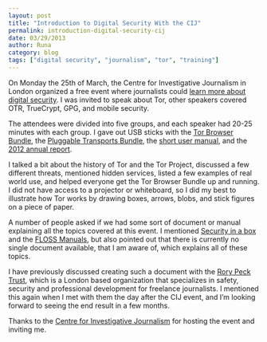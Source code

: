 ```yaml
---
layout: post
title: "Introduction to Digital Security With the CIJ"
permalink: introduction-digital-security-cij
date: 03/29/2013
author: Runa
category: blog
tags: ["digital security", "journalism", "tor", "training"]
---
```


On Monday the 25th of March, the Centre for Investigative Journalism in London organized a free event where journalists could [learn more about digital security](http://www.tcij.org/events/2013-03-25/introduction-digital-security). I was invited to speak about Tor, other speakers covered OTR, TrueCrypt, GPG, and mobile security.

The attendees were divided into five groups, and each speaker had 20-25 minutes with each group. I gave out USB sticks with the [Tor Browser Bundle](https://www.torproject.org/projects/torbrowser.html.en), the [Pluggable Transports Bundle](https://blog.torproject.org/blog/new-pluggable-transports-bundles-02411-alpha-flashproxy-obfsproxy), the [short user manual](https://www.torproject.org/dist/manual/short-user-manual_en.xhtml), and the [2012 annual report](https://www.torproject.org/about/findoc/2012-TorProject-Annual-Report.pdf).

I talked a bit about the history of Tor and the Tor Project, discussed a few different threats, mentioned hidden services, listed a few examples of real world use, and helped everyone get the Tor Browser Bundle up and running. I did not have access to a projector or whiteboard, so I did my best to illustrate how Tor works by drawing boxes, arrows, blobs, and stick figures on a piece of paper.

A number of people asked if we had some sort of document or manual explaining all the topics covered at this event. I mentioned [Security in a box](https://securityinabox.org/) and the [FLOSS Manuals](http://flossmanuals.net/), but also pointed out that there is currently no single document available, that I am aware of, which explains all of these topics.

I have previously discussed creating such a document with the [Rory Peck Trust](http://www.rorypecktrust.org/), which is a London based organization that specializes in safety, security and professional development for freelance journalists. I mentioned this again when I met with them the day after the CIJ event, and I’m looking forward to seeing the end result in a few months.

Thanks to the [Centre for Investigative Journalism](http://tcij.org/) for hosting the event and inviting me.

